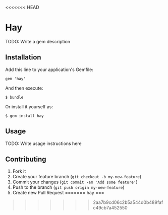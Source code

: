 <<<<<<< HEAD
# Hay

TODO: Write a gem description

## Installation

Add this line to your application's Gemfile:

    gem 'hay'

And then execute:

    $ bundle

Or install it yourself as:

    $ gem install hay

## Usage

TODO: Write usage instructions here

## Contributing

1. Fork it
2. Create your feature branch (`git checkout -b my-new-feature`)
3. Commit your changes (`git commit -am 'Add some feature'`)
4. Push to the branch (`git push origin my-new-feature`)
5. Create new Pull Request
=======
hay
===
>>>>>>> 2aa7b9cd06c2b5a544d0b489fafc49cb7a452550
